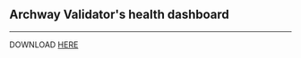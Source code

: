 ## Archway Validator's health dashboard
* * *

DOWNLOAD [HERE](https://github.com/AlexToTheMoon/AM-Solutions/blob/main/files/archway-dash/archway-dashboard.json)
